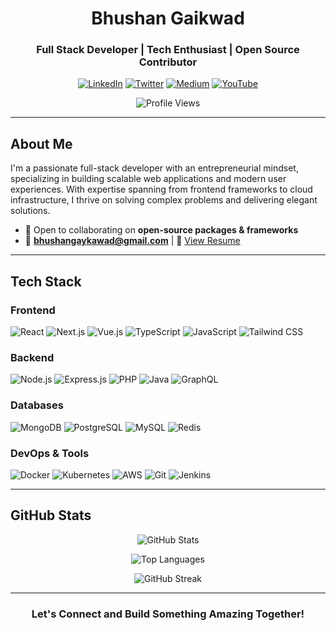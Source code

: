 <div align="center">

# Bhushan Gaikwad

### Full Stack Developer | Tech Enthusiast | Open Source Contributor

[![LinkedIn](https://img.shields.io/badge/LinkedIn-0077B5?style=for-the-badge&logo=linkedin&logoColor=white)](https://linkedin.com/in/rckstrbhushan)
[![Twitter](https://img.shields.io/badge/Twitter-1DA1F2?style=for-the-badge&logo=twitter&logoColor=white)](https://twitter.com/rckstrbhushan)
[![Medium](https://img.shields.io/badge/Medium-12100E?style=for-the-badge&logo=medium&logoColor=white)](https://medium.com/@rckstrbhushan)
[![YouTube](https://img.shields.io/badge/YouTube-FF0000?style=for-the-badge&logo=youtube&logoColor=white)](https://www.youtube.com/c/rckstrbhushan)

![Profile Views](https://komarev.com/ghpvc/?username=bhushan&label=Profile%20views&color=0e75b6&style=flat)

</div>

---

## About Me

I'm a passionate full-stack developer with an entrepreneurial mindset, specializing in building scalable web applications and modern user experiences. With expertise spanning from frontend frameworks to cloud infrastructure, I thrive on solving complex problems and delivering elegant solutions.

- 🤝 Open to collaborating on **open-source packages & frameworks**
- 📧 **bhushangaykawad@gmail.com** | 📄 [View Resume](https://portfolio-react-rckstrbhushan.vercel.app/resume)

---

## Tech Stack

### Frontend
![React](https://img.shields.io/badge/React-20232A?style=for-the-badge&logo=react&logoColor=61DAFB)
![Next.js](https://img.shields.io/badge/Next.js-000000?style=for-the-badge&logo=next.js&logoColor=white)
![Vue.js](https://img.shields.io/badge/Vue.js-35495E?style=for-the-badge&logo=vue.js&logoColor=4FC08D)
![TypeScript](https://img.shields.io/badge/TypeScript-007ACC?style=for-the-badge&logo=typescript&logoColor=white)
![JavaScript](https://img.shields.io/badge/JavaScript-F7DF1E?style=for-the-badge&logo=javascript&logoColor=black)
![Tailwind CSS](https://img.shields.io/badge/Tailwind_CSS-38B2AC?style=for-the-badge&logo=tailwind-css&logoColor=white)

### Backend
![Node.js](https://img.shields.io/badge/Node.js-43853D?style=for-the-badge&logo=node.js&logoColor=white)
![Express.js](https://img.shields.io/badge/Express.js-404D59?style=for-the-badge)
![PHP](https://img.shields.io/badge/PHP-777BB4?style=for-the-badge&logo=php&logoColor=white)
![Java](https://img.shields.io/badge/Java-ED8B00?style=for-the-badge&logo=openjdk&logoColor=white)
![GraphQL](https://img.shields.io/badge/GraphQL-E10098?style=for-the-badge&logo=graphql&logoColor=white)

### Databases
![MongoDB](https://img.shields.io/badge/MongoDB-4EA94B?style=for-the-badge&logo=mongodb&logoColor=white)
![PostgreSQL](https://img.shields.io/badge/PostgreSQL-316192?style=for-the-badge&logo=postgresql&logoColor=white)
![MySQL](https://img.shields.io/badge/MySQL-005C84?style=for-the-badge&logo=mysql&logoColor=white)
![Redis](https://img.shields.io/badge/Redis-DC382D?style=for-the-badge&logo=redis&logoColor=white)

### DevOps & Tools
![Docker](https://img.shields.io/badge/Docker-2496ED?style=for-the-badge&logo=docker&logoColor=white)
![Kubernetes](https://img.shields.io/badge/Kubernetes-326CE5?style=for-the-badge&logo=kubernetes&logoColor=white)
![AWS](https://img.shields.io/badge/AWS-232F3E?style=for-the-badge&logo=amazon-aws&logoColor=white)
![Git](https://img.shields.io/badge/Git-F05032?style=for-the-badge&logo=git&logoColor=white)
![Jenkins](https://img.shields.io/badge/Jenkins-D24939?style=for-the-badge&logo=jenkins&logoColor=white)

---

## GitHub Stats

<div align="center">

![GitHub Stats](https://github-readme-stats.vercel.app/api?username=bhushan&show_icons=true&theme=tokyonight&hide_border=true&count_private=true)

![Top Languages](https://github-readme-stats.vercel.app/api/top-langs/?username=bhushan&layout=compact&theme=tokyonight&hide_border=true)

![GitHub Streak](https://github-readme-streak-stats.herokuapp.com/?user=bhushan&theme=tokyonight&hide_border=true)

</div>

---

<div align="center">

### Let's Connect and Build Something Amazing Together!

</div>
